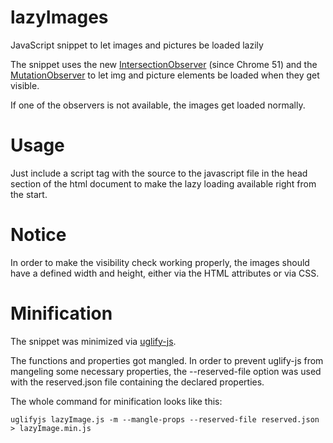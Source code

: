 # lazyImages
JavaScript snippet to let images and pictures be loaded lazily

The snippet uses the new [IntersectionObserver](https://github.com/WICG/IntersectionObserver/blob/gh-pages/explainer.md) 
(since Chrome 51) and the [MutationObserver](http://caniuse.com/#feat=mutationobserver) to let img and picture elements 
be loaded when they get visible.

If one of the observers is not available, the images get loaded normally.

# Usage
Just include a script tag with the source to the javascript file in the head section of the html document to make the 
lazy loading available right from the start.

# Notice
In order to make the visibility check working properly, the images should have a defined width and height, either via
the HTML attributes or via CSS.

# Minification
The snippet was minimized via [uglify-js](https://github.com/mishoo/UglifyJS2).

The functions and properties got mangled. In order to prevent uglify-js from mangeling some necessary properties, the 
--reserved-file option was used with the reserved.json file containing the declared properties.

The whole command for minification looks like this:
```
uglifyjs lazyImage.js -m --mangle-props --reserved-file reserved.json > lazyImage.min.js
```